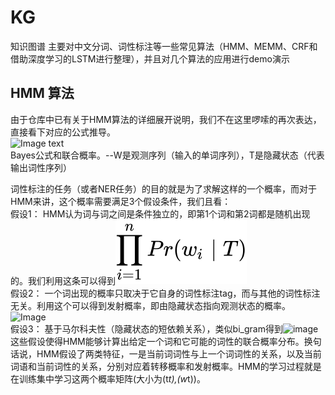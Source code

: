 # KG
知识图谱
主要对中文分词、词性标注等一些常见算法（HMM、MEMM、CRF和借助深度学习的LSTM进行整理），并且对几个算法的应用进行demo演示  

## HMM 算法
由于仓库中已有关于HMM算法的详细展开说明，我们不在这里啰嗦的再次表达，直接看下对应的公式推导。    
![Image text](https://www.zhihu.com/equation?tex=%5Cbegin%7Bequation%7D+%5Cbegin%7Bsplit%7D+Pr%28T%5Cmid+W%29+%26%3D+%5Cfrac%7BPr%28W%5Cmid+T%29%2APr%28T%29%7D%7BPr%28W%29%7D%5C%5C+Pr%28W%2CT%29+%26%3D++Pr%28W%5Cmid+T%29%2APr%28T%29%5C%5C+++%26%3D+%5Cprod_%7Bi%3D1%7D%5E%7Bn%7DPr%28w_i%5Cmid+T%29%2APr%28T%29%5C%5C+++%26%3D+%5Cprod_%7Bi%3D1%7D%5E%7Bn%7DPr%28w_i%5Cmid+t_i%29%2APr%28T%29%5C%5C+++%26%3D+%5Cprod_%7Bi%3D1%7D%5E%7Bn%7DPr%28w_i%5Cmid+t_i%29%2APr%28t_i%5Cmid+t_%7Bi-1%7D%29+%5Cend%7Bsplit%7D+%5Cend%7Bequation%7D)  
Bayes公式和联合概率。--W是观测序列（输入的单词序列），T是隐藏状态（代表输出词性序列）   

词性标注的任务（或者NER任务）的目的就是为了求解这样的一个概率，而对于HMM来讲，这个概率需要满足3个假设条件，我们且看：   
假设1： HMM认为词与词之间是条件独立的，即第1个词和第2词都是随机出现的。我们利用这条可以得到![Image text](https://github.com/CuiShaohua/KG/blob/master/images/equation1.svg)    
假设2： 一个词出现的概率只取决于它自身的词性标注tag，而与其他的词性标注无关。利用这个可以得到发射概率，即由隐藏状态指向观测状态的概率。![Image](https://www.zhihu.com/equation?tex=%5Cprod_%7Bi%3D1%7D%5E%7Bn%7DPr%28w_i%5Cmid+t_i%29)     
假设3： 基于马尔科夫性（隐藏状态的短依赖关系），类似bi_gram得到![image](https://www.zhihu.com/equation?tex=%5Cprod_%7Bi%3D1%7D%5E%7Bn%7DPr%28w_i%5Cmid+t_i%29)      
这些假设使得HMM能够计算出给定一个词和它可能的词性的联合概率分布。换句话说，HMM假设了两类特征，一是当前词词性与上一个词词性的关系，以及当前词语和当前词性的关系，分别对应着转移概率和发射概率。HMM的学习过程就是在训练集中学习这两个概率矩阵(大小为(t*t),(w*t))。  
